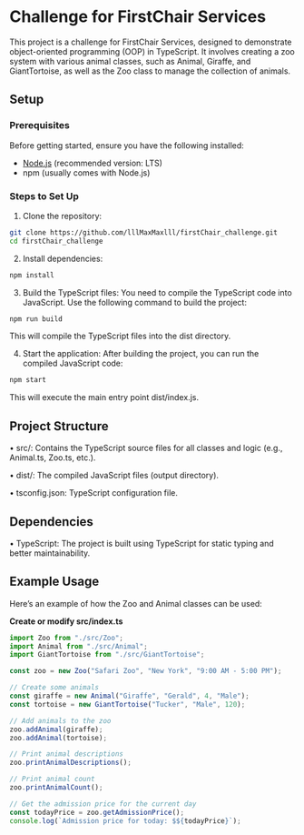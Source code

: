 # Challenge for FirstChair Services

This project is a challenge for FirstChair Services, designed to demonstrate object-oriented programming (OOP) in TypeScript. It involves creating a zoo system with various animal classes, such as Animal, Giraffe, and GiantTortoise, as well as the Zoo class to manage the collection of animals.

## Setup

### Prerequisites

Before getting started, ensure you have the following installed:

- [Node.js](https://nodejs.org/) (recommended version: LTS)
- npm (usually comes with Node.js)

### Steps to Set Up

1. Clone the repository:

```bash
git clone https://github.com/lllMaxMaxlll/firstChair_challenge.git
cd firstChair_challenge
```

2. Install dependencies:

```bash
npm install
```

3. Build the TypeScript files:
   You need to compile the TypeScript code into JavaScript. Use the following command to build the project:

```bash
npm run build
```

This will compile the TypeScript files into the dist directory.

4. Start the application:
   After building the project, you can run the compiled JavaScript code:

```bash
npm start
```

This will execute the main entry point dist/index.js.

## Project Structure

• src/: Contains the TypeScript source files for all classes and logic (e.g., Animal.ts, Zoo.ts, etc.).

• dist/: The compiled JavaScript files (output directory).

• tsconfig.json: TypeScript configuration file.

## Dependencies

• TypeScript: The project is built using TypeScript for static typing and better maintainability.

## Example Usage

Here’s an example of how the Zoo and Animal classes can be used:

**Create or modify src/index.ts**

```typescript
import Zoo from "./src/Zoo";
import Animal from "./src/Animal";
import GiantTortoise from "./src/GiantTortoise";

const zoo = new Zoo("Safari Zoo", "New York", "9:00 AM - 5:00 PM");

// Create some animals
const giraffe = new Animal("Giraffe", "Gerald", 4, "Male");
const tortoise = new GiantTortoise("Tucker", "Male", 120);

// Add animals to the zoo
zoo.addAnimal(giraffe);
zoo.addAnimal(tortoise);

// Print animal descriptions
zoo.printAnimalDescriptions();

// Print animal count
zoo.printAnimalCount();

// Get the admission price for the current day
const todayPrice = zoo.getAdmissionPrice();
console.log(`Admission price for today: $${todayPrice}`);
```
